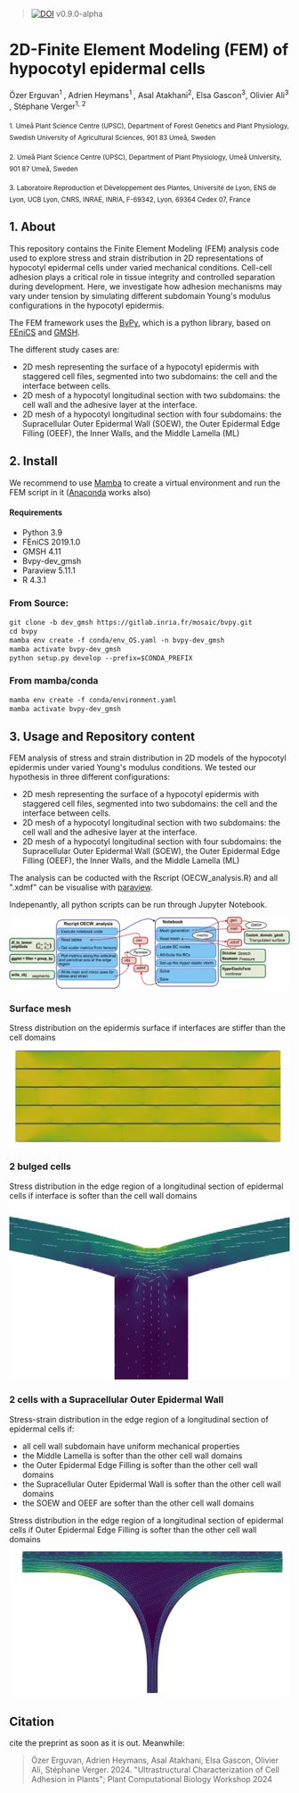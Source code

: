 > [![DOI](https://zenodo.org/badge/884713445.svg)](https://doi.org/10.5281/zenodo.14192237)  v0.9.0-alpha 

# 2D-Finite Element Modeling (FEM) of hypocotyl epidermal cells

Özer Erguvan<sup>1 </sup>, Adrien Heymans<sup>1 </sup>, Asal Atakhani<sup>2</sup>, Elsa Gascon<sup>3</sup>, Olivier Ali<sup>3 </sup>, Stéphane Verger<sup>1, 2</sup>

<sub>1. Umeå Plant Science Centre (UPSC), Department of Forest Genetics and Plant Physiology, Swedish University of Agricultural Sciences, 901 83 Umeå, Sweden​</sub>

<sub>2. Umeå Plant Science Centre (UPSC), Department of Plant Physiology, Umeå University, 901 87 Umeå, Sweden​</sub>

<sub>3. Laboratoire Reproduction et Développement des Plantes, Université de Lyon, ENS de Lyon, UCB Lyon, CNRS, INRAE, INRIA, F-69342, Lyon, 69364 Cedex 07, France</sub> 

## 1. About

This repository contains the Finite Element Modeling (FEM) analysis code used to explore stress and strain distribution in 2D representations of hypocotyl epidermal cells under varied mechanical conditions. Cell-cell adhesion plays a critical role in tissue integrity and controlled separation during development. Here, we investigate how adhesion mechanisms may vary under tension by simulating different subdomain Young's modulus configurations in the hypocotyl epidermis.

The FEM framework uses the [BvPy](https://gitlab.inria.fr/mosaic/bvpy), which is a python library, based on [FEniCS](https://fenicsproject.org/) and [GMSH](https://gmsh.info/).

The different study cases are:

- 2D mesh representing the surface of a hypocotyl epidermis with staggered cell files, segmented into two subdomains: the cell and the interface between cells.
- 2D mesh of a hypocotyl longitudinal section with two subdomains: the cell wall and the adhesive layer at the interface.
- 2D mesh of a hypocotyl longitudinal section with four subdomains: the Supracellular Outer Epidermal Wall (SOEW), the Outer Epidermal Edge Filling (OEEF), the Inner Walls, and the Middle Lamella (ML)

## 2. Install

We recommend to use [Mamba](https://mamba.readthedocs.io/en/latest/installation/mamba-installation.html) to create a virtual environment and run the FEM script in it ([Anaconda](https://www.anaconda.com/download) works also)

#### Requirements

- Python 3.9
- FEniCS 2019.1.0
- GMSH 4.11
- Bvpy-dev_gmsh
- Paraview 5.11.1
- R 4.3.1

### From Source:

```{bash}
git clone -b dev_gmsh https://gitlab.inria.fr/mosaic/bvpy.git
cd bvpy
mamba env create -f conda/env_OS.yaml -n bvpy-dev_gmsh
mamba activate bvpy-dev_gmsh
python setup.py develop --prefix=$CONDA_PREFIX
```

### From mamba/conda

```{bash}
mamba env create -f conda/environment.yaml
mamba activate bvpy-dev_gmsh
```

## 3. Usage and Repository content

FEM analysis of stress and strain distribution in 2D models of the hypocotyl epidermis under varied Young's modulus conditions. We tested our hypothesis in three different configurations:

- 2D mesh representing the surface of a hypocotyl epidermis with staggered cell files, segmented into two subdomains: the cell and the interface between cells.
- 2D mesh of a hypocotyl longitudinal section with two subdomains: the cell wall and the adhesive layer at the interface.
- 2D mesh of a hypocotyl longitudinal section with four subdomains: the Supracellular Outer Epidermal Wall (SOEW), the Outer Epidermal Edge Filling (OEEF), the Inner Walls, and the Middle Lamella (ML)

The analysis can be coducted with the Rscript (OECW_analysis.R) and all ".xdmf" can be visualise with [paraview](https://www.paraview.org/).

Indepenantly, all python scripts can be run through Jupyter Notebook.

![Code workflow](./data/out/img/Workflow.png)

### Surface mesh

Stress distribution on the epidermis surface if interfaces are stiffer than the cell domains
![Stress distribution on the epidermis surface if interfaces are stiffer than the cell domains](./data/out/img/surface.png)

### 2 bulged cells

Stress distribution in the edge region of a longitudinal section of epidermal cells if interface is softer than the cell wall domains
![Stress distribution in the edge region of a longitudinal section of epidermal cells if interface is softer than the cell wall domains](./data/out/img/2buldgedcells.png)

### 2 cells with a Supracellular Outer Epidermal Wall

Stress-strain distribution in the edge region of a longitudinal section of epidermal cells if:

- all cell wall subdomain have uniform mechanical properties
- the Middle Lamella is softer than the other cell wall domains
- the Outer Epidermal Edge Filling is softer than the other cell wall domains
- the Supracellular Outer Epidermal Wall is softer than the other cell wall domains
- the SOEW and OEEF are softer than the other cell wall domains

Stress distribution in the edge region of a longitudinal section of epidermal cells if Outer Epidermal Edge Filling is softer than the other cell wall domains
![Stress distribution in the edge region of a longitudinal section of epidermal cells if Outer Epidermal Edge Filling is softer than the other cell wall domains](./data/out/img/oeef.png)

## Citation

cite the preprint as soon as it is out.
Meanwhile:

>  Özer Erguvan, Adrien Heymans, Asal Atakhani, Elsa Gascon, Olivier Ali, Stéphane Verger. 2024. "Ultrastructural Characterization of Cell Adhesion in Plants"; Plant Computational Biology Workshop 2024





